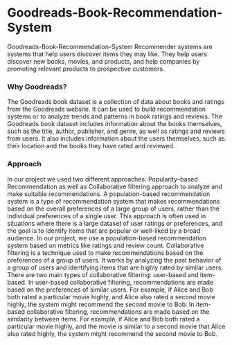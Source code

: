# Goodreads-Book-Recommendation-System
Goodreads-Book-Recommendation-System 
Recommender systems are systems that help users discover items they may like. They help users discover new books, movies, and products, and help companies by promoting relevant products to prospective customers.

### Why Goodreads?
The Goodreads book dataset is a collection of data about books and ratings from the Goodreads website. It can be used to build recommendation systems or to analyze trends and patterns in book ratings and reviews. The Goodreads book dataset includes information about the books themselves, such as the title, author, publisher, and genre, as well as ratings and reviews from users. It also includes information about the users themselves, such as their location and the books they have rated and reviewed.

### Approach

In our project we used two different approaches: Popularity–based Recommendation as well as Collaborative filtering approach to analyze and make suitable recommendations.
A population-based recommendation system is a type of recommendation system that makes recommendations based on the overall preferences of a large group of users, rather than the individual preferences of a single user. This approach is often used in situations where there is a large dataset of user ratings or preferences, and the goal is to identify items that are popular or well-liked by a broad audience. In our project, we use a population-based recommendation system based on metrics like ratings and review count.
Collaborative filtering is a technique used to make recommendations based on the preferences of a group of users. It works by analyzing the past behavior of a group of users and identifying items that are highly rated by similar users.
There are two main types of collaborative filtering: user-based and item-based. In user-based collaborative filtering, recommendations are made based on the preferences of similar users. For example, if Alice and Bob both rated a particular movie highly, and Alice also rated a second movie highly, the system might recommend the second movie to Bob.
In item-based collaborative filtering, recommendations are made based on the similarity between items. For example, if Alice and Bob both rated a particular movie highly, and the movie is similar to a second movie that Alice also rated highly, the system might recommend the second movie to Bob.

